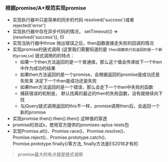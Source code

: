 ### 根据promise/A+规范实现promise
- 实现执行器中只是简单的同步的代码 resolved('success')或者rejected('error')
- 实现执行器中存在异步代码的情况， setTimeout(() => {resolved('success')}, 0)
- 实现当执行器中throw 抛出错误之后，then函数直接走失败的回调的情况
- 实现promise的链式调用 (这里我们需要知道的是 `then函数执行后返回的是一个新的promise`) 链式调用的的特点：
  - 如果一个then方法返回的是一个普通值，那么这个值会传递给下一个then中作为成功的结果
  - 如果then方法返回的是一个promise，会根据返回的promise是成功还是失败来 决定下一个then是成功还是失败
  - 如果then方法返回的是一个错误，那么会走下一个then中失败的函数
  - 捕获错误的机制是， 默认找离的最近的then的失败函数，没有就继续向下找
  - 与jQuery链式调用返回的this不一样，promise调用then后，会返回一个新的promise
- 实现promise.then().then().then() 这种值的穿透
- promise的测试s，使用官方提供的promises-aplus-tests包 
- 实现Promise.all()、Promise.race()、Promise.resolve()、Promise.reject()、Promise.prototype.catch()、Promise.prototype.finally()等方法, finally方法是ES2018才有的
> promise最大的有点就是链式调用